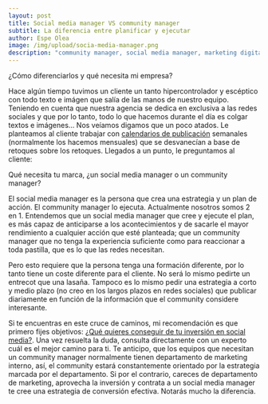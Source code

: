 ```yaml
---
layout: post
title: Social media manager VS community manager
subtitle: La diferencia entre planificar y ejecutar
author: Espe Olea
image: /img/upload/socia-media-manager.png
description: "community manager, social media manager, marketing digital, malaga "
---
```

¿Cómo diferenciarlos y qué necesita mi empresa?

Hace algún tiempo tuvimos un cliente un tanto hipercontrolador y escéptico con todo texto e imágen que salía de las manos de nuestro equipo. Teniendo en cuenta que nuestra agencia se dedica en exclusiva a las redes sociales y que por lo tanto, todo lo que hacemos durante el día es colgar textos e imágenes… Nos veíamos digamos que un poco atados. Le planteamos al cliente trabajar con [calendarios de publicación](https://vilmanunez.com/plantilla-calendario-editorial-de-redes-sociales/) semanales (normalmente los hacemos mensuales) que se desvanecían a base de retoques sobre los retoques. Llegados a un punto, le preguntamos al cliente:

Qué necesita tu marca, ¿un social media manager o un community manager? 

El social media manager es la persona que crea una estrategia y un plan de acción. El community manager lo ejecuta. Actualmente nosotros somos 2 en 1. Entendemos que un social media manager que cree y ejecute el plan, es más capaz de anticiparse a los acontecimientos y de sacarle el mayor rendimiento a cualquier acción que esté planteada; que un community manager que no tenga la experiencia suficiente como para reaccionar a toda pastilla, que es lo que las redes necesitan. 

Pero esto requiere que la persona tenga una formación diferente, por lo tanto tiene un coste diferente para el cliente. No será lo mismo pedirte un entrecot que una lasaña. Tampoco es lo mismo pedir una estrategia a corto y medio plazo (no creo en los largos plazos en redes sociales) que publicar diariamente en función de la información que el community considere interesante. 

Si te encuentras en este cruce de caminos, mi recomendación es que primero fijes objetivos: [¿Qué quieres conseguir de tu inversión en social media?](https://socialmedier.com/objetivos-en-redes-sociales/). Una vez resuelta la duda, consulta directamente con un experto cuál es el mejor camino para ti. Te anticipo, que los equipos que necesitan un community manager normalmente tienen departamento de marketing interno, así, el community estará constantemente orientado por la estrategia marcada por el departamento. Si por el contrario, careces de departamento de marketing, aprovecha la inversión y contrata a un social media manager te cree una estrategia de conversión efectiva. Notarás mucho la diferencia.
